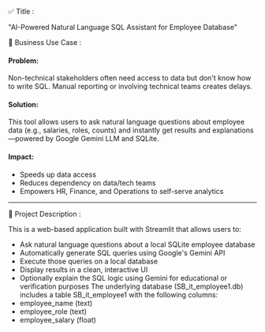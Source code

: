 ✅ Title : 

"AI-Powered Natural Language SQL Assistant for Employee Database"


💼 Business Use Case :

#### Problem:

Non-technical stakeholders often need access to data but don't know how to write SQL. Manual reporting or involving technical teams creates delays.

#### Solution:

This tool allows users to ask natural language questions about employee data (e.g., salaries, roles, counts) and instantly get results and explanations—powered by Google Gemini LLM and SQLite.

#### Impact:

* Speeds up data access
* Reduces dependency on data/tech teams
* Empowers HR, Finance, and Operations to self-serve analytics
-------------------------------------------------------------------------  


🧾 Project Description :

This is a web-based application built with Streamlit that allows users to:
* Ask natural language questions about a local SQLite employee database
* Automatically generate SQL queries using Google's Gemini API
* Execute those queries on a local database
* Display results in a clean, interactive UI
* Optionally explain the SQL logic using Gemini for educational or verification purposes
The underlying database (SB_it_employee1.db) includes a table SB_it_employee1 with the following columns:
* employee_name (text)
* employee_role (text)
* employee_salary (float)


























